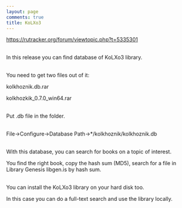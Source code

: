 ```yaml
---
layout: page
comments: true
title: KoLXo3
---
```


<https://rutracker.org/forum/viewtopic.php?t=5335301>
<br><br>

In this release you can find database of KoLXo3 library.
<br><br>

You need to get two files out of it:

kolkhoznik.db.rar

kolkhozkik_0.7.0_win64.rar
<br><br>

Put .db file in the folder.
<br><br>

File->Configure->Database Path->*/kolkhoznik/kolkhoznik.db
<br><br>

With this database, you can search for books on a topic of interest.

You find the right book, copy the hash sum (MD5), search for a file in Library Genesis libgen.is by hash sum.
<br><br>

You can install the KoLXo3 library on your hard disk too.

In this case you can do a full-text search and use the library locally.